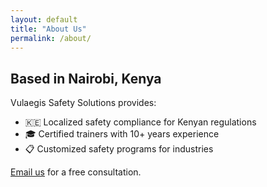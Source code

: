 ```yaml
---
layout: default
title: "About Us"
permalink: /about/
---
```


## Based in Nairobi, Kenya

Vulaegis Safety Solutions provides:

- 🇰🇪 Localized safety compliance for Kenyan regulations
- 🎓 Certified trainers with 10+ years experience
- 📋 Customized safety programs for industries

[Email us](mailto:vulaegis.safety@gmail.com) for a free consultation.
